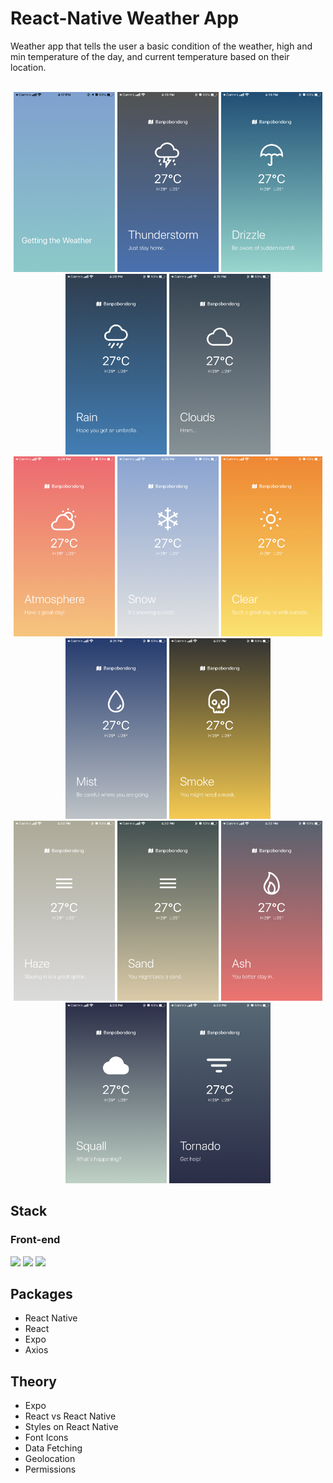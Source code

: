 # React-Native Weather App

Weather app that tells the user a basic condition of the weather, high and min temperature of the day, and current temperature based on their location. 
<br /><br />
<div align="center" >
  <img src="demo/01.PNG" width="162">
  <img src="demo/02.PNG" width="162">
  <img src="demo/03.PNG" width="162">
  <img src="demo/04.PNG" width="162">
  <img src="demo/05.PNG" width="162">
  <br />
  <img src="demo/06.PNG" width="162">
  <img src="demo/07.PNG" width="162">
  <img src="demo/08.PNG" width="162">
  <img src="demo/09.PNG" width="162">
  <img src="demo/10.PNG" width="162">
  <br/>
  <img src="demo/11.PNG" width="162">
  <img src="demo/14.PNG" width="162">
  <img src="demo/15.PNG" width="162">
  <img src="demo/16.PNG" width="162">
  <img src="demo/17.PNG" width="162">
</div>

## Stack

### Front-end

<img height="30" src="https://img.shields.io/badge/React-black?style=for-the-badge&logo=React&logoColor=#61DAFB"/> <img height="30" src="https://img.shields.io/badge/Javascript-black?style=for-the-badge&logo=Javascript&logoColor=F7DF1E"/>
<img height="30" src="https://img.shields.io/badge/expo-000020?style=for-the-badge&logo=expo&logoColor=white" />

## Packages

- React Native
- React
- Expo
- Axios

## Theory

- Expo
- React vs React Native
- Styles on React Native
- Font Icons
- Data Fetching
- Geolocation
- Permissions
